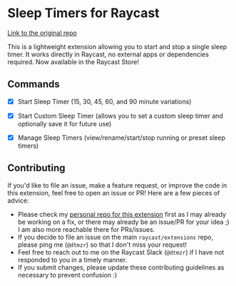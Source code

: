 # Sleep Timers for Raycast

[Link to the original repo](https://github.com/ThatNerdSquared/timers-for-raycast)

This is a lightweight extension allowing you to start and stop a single sleep timer. It works directly in Raycast, no external apps or dependencies required. Now available in the Raycast Store!

## Commands

- [x] Start Sleep Timer (15, 30, 45, 60, and 90 minute variations)
- [x] Start Custom Sleep Timer (allows you to set a custom sleep timer and optionally save it for future use)
- [x] Manage Sleep Timers (view/rename/start/stop running or preset sleep timers)


## Contributing

If you'd like to file an issue, make a feature request, or improve the code in this extension, feel free to open an issue or PR! Here are a few pieces of advice:

- Please check my [personal repo for this extension](https://github.com/dtmzr/sleep-timers-for-raycast) first as I may already be working on a fix, or there may already be an issue/PR for your idea ;) I am also more reachable there for PRs/issues.
- If you decide to file an issue on the main `raycast/extensions` repo, please ping me (`@dtmzr`) so that I don't miss your request!
- Feel free to reach out to me on the Raycast Slack (`@dtmzr`) if I have not responded to you in a timely manner.
- If you submit changes, please update these contributing guidelines as necessary to prevent confusion :)

